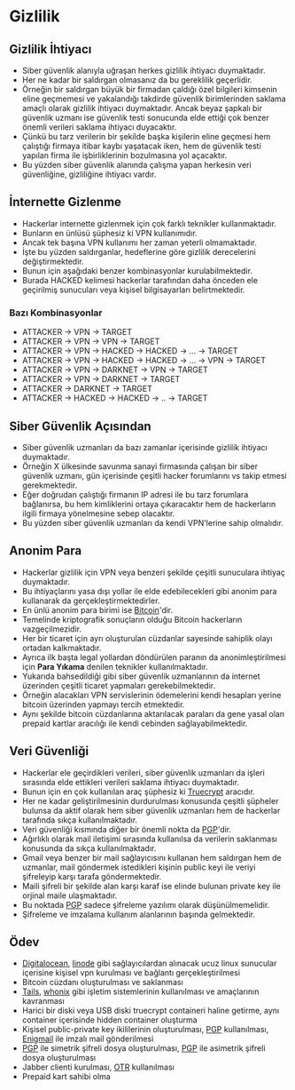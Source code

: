 # Gizlilik

## Gizlilik İhtiyacı

- Siber güvenlik alanıyla uğraşan herkes gizlilik ihtiyacı duymaktadır. 
- Her ne kadar bir saldırgan olmasanız da bu gereklilik geçerlidir. 
- Örneğin bir saldırgan büyük bir firmadan çaldığı özel bilgileri kimsenin eline geçmemesi ve yakalandığı takdirde güvenlik birimlerinden saklama amaçlı olarak gizlilik ihtiyacı duymaktadır. Ancak beyaz şapkalı bir güvenlik uzmanı ise güvenlik testi sonucunda elde ettiği çok benzer önemli verileri saklama ihtiyacı duyacaktır. 
- Çünkü bu tarz verilerin bir şekilde başka kişilerin eline geçmesi hem çalıştığı firmaya itibar kaybı yaşatacak iken, hem de güvenlik testi yapılan firma ile işbirliklerinin bozulmasına yol açacaktır. 
- Bu yüzden siber güvenlik alanında çalışma yapan herkesin veri güvenliğine, gizliliğine ihtiyacı vardır.

## İnternette Gizlenme

- Hackerlar internette gizlenmek için çok farklı teknikler kullanmaktadır. 
- Bunların en ünlüsü şüphesiz ki VPN kullanımıdır. 
- Ancak tek başına VPN kullanımı her zaman yeterli olmamaktadır. 
- İşte bu yüzden saldırganlar, hedeflerine göre gizlilik derecelerini değiştirmektedir. 
- Bunun için aşağıdaki benzer kombinasyonlar kurulabilmektedir. 
- Burada HACKED kelimesi hackerlar tarafından daha önceden ele geçirilmiş sunucuları veya kişisel bilgisayarları belirtmektedir.

### Bazı Kombinasyonlar

- ATTACKER -> VPN -> TARGET
- ATTACKER -> VPN -> VPN -> TARGET
- ATTACKER -> VPN -> HACKED -> HACKED -> ... -> TARGET
- ATTACKER -> VPN -> HACKED -> HACKED -> ... -> VPN -> TARGET
- ATTACKER -> VPN -> DARKNET -> VPN -> TARGET
- ATTACKER -> VPN -> DARKNET -> TARGET
- ATTACKER -> DARKNET -> TARGET
- ATTACKER -> HACKED -> HACKED -> .. -> TARGET

## Siber Güvenlik Açısından

- Siber güvenlik uzmanları da bazı zamanlar içerisinde gizlilik ihtiyacı duymaktadır. 
- Örneğin X ülkesinde savunma sanayi firmasında çalışan bir siber güvenlik uzmanı, gün içerisinde çeşitli hacker forumlarını vs takip etmesi gerekmektedir. 
- Eğer doğrudan çalıştığı firmanın IP adresi ile bu tarz forumlara bağlanırsa, bu hem kimliklerini ortaya çıkaracaktır hem de hackerların ilgili firmaya yönelmesine sebep olacaktır. 
- Bu yüzden siber güvenlik uzmanları da kendi VPN'lerine sahip olmalıdır.

## Anonim Para

- Hackerlar gizlilik için VPN veya benzeri şekilde çeşitli sunuculara ihtiyaç duymaktadır. 
- Bu ihtiyaçlarını yasa dışı yollar ile elde edebilecekleri gibi anonim para kullanarak da gerçekleştirmektedirler.
- En ünlü anonim para birimi ise [Bitcoin][1]'dir. 
- Temelinde kriptografik sonuçların olduğu Bitcoin hackerların vazgeçilmezidir. 
- Her bir ticaret için ayrı oluşturulan cüzdanlar sayesinde sahiplik olayı ortadan kalkmaktadır. 
- Ayrıca ilk başta legal yollardan döndürülen paranın da anonimleştirilmesi için **Para Yıkama** denilen teknikler kullanılmaktadır.
- Yukarıda bahsedildiği gibi siber güvenlik uzmanlarının da internet üzerinden çeşitli ticaret yapmaları gerekebilmektedir.
- Örneğin alacakları VPN servislerinin ödemelerini kendi hesapları yerine bitcoin üzerinden yapmayı tercih etmektedir. 
- Aynı şekilde bitcoin cüzdanlarına aktarılacak paraları da gene yasal olan prepaid kartlar aracılığı ile kendi cebinden sağlayabilmektedir.

## Veri Güvenliği

- Hackerlar ele geçirdikleri verileri, siber güvenlik uzmanları da işleri sırasında elde ettikleri verileri saklama ihtiyacı duymaktadır. 
- Bunun için en çok kullanılan araç şüphesiz ki [Truecrypt][9] aracıdır. 
- Her ne kadar geliştirilmesinin durdurulması konusunda çeşitli şüpheler bulunsa da aktif olarak hem siber güvenlik uzmanları hem de hackerlar tarafında sıkça kullanılmaktadır.
- Veri güvenliği kısmında diğer bir önemli nokta da [PGP][6]'dir. 
- Ağırlıklı olarak mail iletişimi sırasında kullanılsa da verilerin saklanması konusunda da sıkça kullanılmaktadır. 
- Gmail veya benzer bir mail sağlayıcısını kullanan hem saldırgan hem de uzmanlar, mail göndermek istedikleri kişinin public keyi ile veriyi şifreleyip karşı tarafa göndermektedir. 
- Maili şifreli bir şekilde alan karşı karaf ise elinde bulunan private key ile orjinal maile ulaşmaktadır. 
- Bu noktada [PGP][6] sadece şifreleme yazılımı olarak düşünülmemelidir. 
- Şifreleme ve imzalama kullanım alanlarının başında gelmektedir.

## Ödev

- [Digitalocean][2], [linode][3] gibi sağlayıcılardan alınacak ucuz linux sunucular içerisine kişisel vpn kurulması ve bağlantı gerçekleştirilmesi
- Bitcoin cüzdanı oluşturulması ve saklanması
- [Tails][4], [whonix][5] gibi işletim sistemlerinin kullanılması ve amaçlarının kavranması
- Harici bir diski veya USB diski truecrypt containeri haline getirme, aynı container içerisinde hidden container oluşturma
- Kişisel public-private key ikililerinin oluşturulması, [PGP][6] kullanılması, [Enigmail][7] ile imzalı mail gönderilmesi
- [PGP][6] ile simetrik şifreli dosya oluşturulması, [PGP][6] ile asimetrik şifreli dosya oluşturulması
- Jabber clienti kurulması, [OTR][8] kullanılması
- Prepaid kart sahibi olma

[1]: https://bitcoin.org/tr/
[2]: https://www.digitalocean.com/
[3]: https://www.linode.com/
[4]: https://tails.boum.org/
[5]: https://www.whonix.org/
[6]: https://en.wikipedia.org/wiki/Pretty_Good_Privacy
[7]: https://www.enigmail.net/
[8]: http://wiki.xmpp.org/web/OTR
[9]: http://truecrypt.sourceforge.net/


